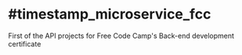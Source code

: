 #timestamp_microservice_fcc
========
First of the API projects for Free Code Camp's Back-end development certificate